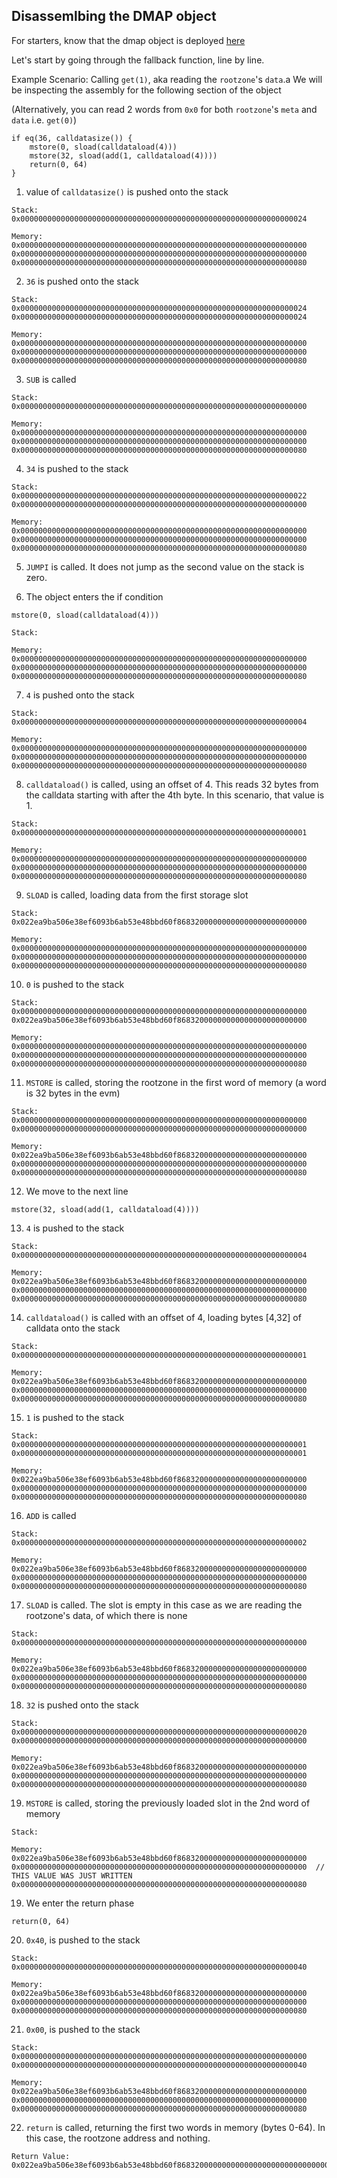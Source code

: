 ## Disassemlbing the DMAP object
For starters, know that the dmap object is deployed [here](https://etherscan.io/address/0x90949c9937A11BA943C7A72C3FA073a37E3FdD96)


Let's start by going through the fallback function, line by line.

Example Scenario: Calling `get(1)`, aka reading the `rootzone`'s `data`.a
We will be inspecting the assembly for the following section of the object

(Alternatively, you can read 2 words from `0x0` for both `rootzone`'s `meta` and `data` i.e. `get(0)`)
```
if eq(36, calldatasize()) {
    mstore(0, sload(calldataload(4)))
    mstore(32, sload(add(1, calldataload(4))))
    return(0, 64)
}
```

1. value of `calldatasize()` is pushed onto the stack  
```
Stack:  
0x0000000000000000000000000000000000000000000000000000000000000024

Memory:  
0x0000000000000000000000000000000000000000000000000000000000000000  
0x0000000000000000000000000000000000000000000000000000000000000000  
0x0000000000000000000000000000000000000000000000000000000000000080  
```
2. `36` is pushed onto the stack
```
Stack: 
0x0000000000000000000000000000000000000000000000000000000000000024  
0x0000000000000000000000000000000000000000000000000000000000000024
        
Memory: 
0x0000000000000000000000000000000000000000000000000000000000000000  
0x0000000000000000000000000000000000000000000000000000000000000000  
0x0000000000000000000000000000000000000000000000000000000000000080  
```

3. `SUB` is called  
```
Stack: 
0x0000000000000000000000000000000000000000000000000000000000000000  
        
Memory: 
0x0000000000000000000000000000000000000000000000000000000000000000  
0x0000000000000000000000000000000000000000000000000000000000000000  
0x0000000000000000000000000000000000000000000000000000000000000080  
```

4. `34` is pushed to the stack  
```
Stack: 
0x0000000000000000000000000000000000000000000000000000000000000022
0x0000000000000000000000000000000000000000000000000000000000000000
        
Memory: 
0x0000000000000000000000000000000000000000000000000000000000000000  
0x0000000000000000000000000000000000000000000000000000000000000000  
0x0000000000000000000000000000000000000000000000000000000000000080  
```

5. `JUMPI` is called. It does not jump as the second value on the stack is zero.

6. The object enters the if condition
```
mstore(0, sload(calldataload(4)))
```
```
Stack: 
        
Memory: 
0x0000000000000000000000000000000000000000000000000000000000000000  
0x0000000000000000000000000000000000000000000000000000000000000000  
0x0000000000000000000000000000000000000000000000000000000000000080  
```

7. `4` is pushed onto the stack
```
Stack: 
0x0000000000000000000000000000000000000000000000000000000000000004
        
Memory: 
0x0000000000000000000000000000000000000000000000000000000000000000  
0x0000000000000000000000000000000000000000000000000000000000000000  
0x0000000000000000000000000000000000000000000000000000000000000080  
```

8. `calldataload()` is called, using an offset of 4. This reads 32 bytes from the calldata starting with after the 4th byte. In this
scenario, that value is 1.
```
Stack: 
0x0000000000000000000000000000000000000000000000000000000000000001
        
Memory: 
0x0000000000000000000000000000000000000000000000000000000000000000  
0x0000000000000000000000000000000000000000000000000000000000000000  
0x0000000000000000000000000000000000000000000000000000000000000080  
```

9. `SLOAD` is called, loading data from the first storage slot
```
Stack: 
0x022ea9ba506e38ef6093b6ab53e48bbd60f86832000000000000000000000000       

Memory: 
0x0000000000000000000000000000000000000000000000000000000000000000  
0x0000000000000000000000000000000000000000000000000000000000000000  
0x0000000000000000000000000000000000000000000000000000000000000080  
```

10. `0` is pushed to the stack
```
Stack: 
0x0000000000000000000000000000000000000000000000000000000000000000  
0x022ea9ba506e38ef6093b6ab53e48bbd60f86832000000000000000000000000   

Memory: 
0x0000000000000000000000000000000000000000000000000000000000000000  
0x0000000000000000000000000000000000000000000000000000000000000000  
0x0000000000000000000000000000000000000000000000000000000000000080  
``` 

11. `MSTORE` is called, storing the rootzone in the first word of memory (a word is 32 bytes in the evm)
```
Stack: 
0x0000000000000000000000000000000000000000000000000000000000000000  
0x0000000000000000000000000000000000000000000000000000000000000000
        
Memory: 
0x022ea9ba506e38ef6093b6ab53e48bbd60f86832000000000000000000000000  
0x0000000000000000000000000000000000000000000000000000000000000000 
0x0000000000000000000000000000000000000000000000000000000000000080  
```  

12. We move to the next line
```
mstore(32, sload(add(1, calldataload(4))))
```

13. `4` is pushed to the stack
```
Stack: 
0x0000000000000000000000000000000000000000000000000000000000000004
        
Memory: 
0x022ea9ba506e38ef6093b6ab53e48bbd60f86832000000000000000000000000  
0x0000000000000000000000000000000000000000000000000000000000000000    
0x0000000000000000000000000000000000000000000000000000000000000080  
``` 
14. `calldataload()` is called with an offset of 4, loading bytes [4,32] of calldata onto the stack
```
Stack: 
0x0000000000000000000000000000000000000000000000000000000000000001
        
Memory: 
0x022ea9ba506e38ef6093b6ab53e48bbd60f86832000000000000000000000000  
0x0000000000000000000000000000000000000000000000000000000000000000    
0x0000000000000000000000000000000000000000000000000000000000000080  
```

15. `1` is pushed to the stack
```
Stack: 
0x0000000000000000000000000000000000000000000000000000000000000001
0x0000000000000000000000000000000000000000000000000000000000000001
        
Memory: 
0x022ea9ba506e38ef6093b6ab53e48bbd60f86832000000000000000000000000  
0x0000000000000000000000000000000000000000000000000000000000000000   
0x0000000000000000000000000000000000000000000000000000000000000080  
```

16. `ADD` is called
```
Stack: 
0x0000000000000000000000000000000000000000000000000000000000000002
        
Memory: 
0x022ea9ba506e38ef6093b6ab53e48bbd60f86832000000000000000000000000  
0x0000000000000000000000000000000000000000000000000000000000000000   
0x0000000000000000000000000000000000000000000000000000000000000080  
```

17. `SLOAD` is called. The slot is empty in this case as we are reading the rootzone's data, of which there is none
```
Stack: 
0x0000000000000000000000000000000000000000000000000000000000000000
        
Memory: 
0x022ea9ba506e38ef6093b6ab53e48bbd60f86832000000000000000000000000  
0x0000000000000000000000000000000000000000000000000000000000000000  
0x0000000000000000000000000000000000000000000000000000000000000080  
```

18. `32` is pushed onto the stack
```
Stack: 
0x0000000000000000000000000000000000000000000000000000000000000020    
0x0000000000000000000000000000000000000000000000000000000000000000
        
Memory: 
0x022ea9ba506e38ef6093b6ab53e48bbd60f86832000000000000000000000000    
0x0000000000000000000000000000000000000000000000000000000000000000  
0x0000000000000000000000000000000000000000000000000000000000000080  
```


19. `MSTORE` is called, storing the previously loaded slot in the 2nd word of memory
```
Stack: 
        
Memory: 
0x022ea9ba506e38ef6093b6ab53e48bbd60f86832000000000000000000000000  
0x0000000000000000000000000000000000000000000000000000000000000000  // THIS VALUE WAS JUST WRITTEN
0x0000000000000000000000000000000000000000000000000000000000000080  
```


19. We enter the return phase
```
return(0, 64)
```

20. `0x40`, is pushed to the stack 
```
Stack: 
0x0000000000000000000000000000000000000000000000000000000000000040
        
Memory: 
0x022ea9ba506e38ef6093b6ab53e48bbd60f86832000000000000000000000000  
0x0000000000000000000000000000000000000000000000000000000000000000  
0x0000000000000000000000000000000000000000000000000000000000000080  
```

21. `0x00`, is pushed to the stack 
```
Stack: 
0x0000000000000000000000000000000000000000000000000000000000000000
0x0000000000000000000000000000000000000000000000000000000000000040
        
Memory: 
0x022ea9ba506e38ef6093b6ab53e48bbd60f86832000000000000000000000000  
0x0000000000000000000000000000000000000000000000000000000000000000  
0x0000000000000000000000000000000000000000000000000000000000000080  
```

22. `return` is called, returning the first two words in memory (bytes 0-64). In this case, the rootzone address and nothing.
```
Return Value: 0x022ea9ba506e38ef6093b6ab53e48bbd60f868320000000000000000000000000000000000000000000000000000000000000000000000000000000000000000
```
